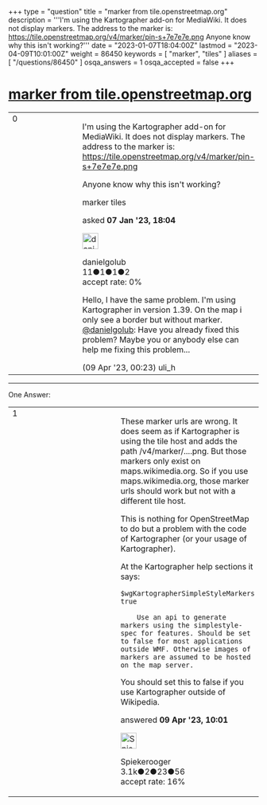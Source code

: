 +++
type = "question"
title = "marker from tile.openstreetmap.org"
description = '''I&#x27;m using the Kartographer add-on for MediaWiki. It does not display markers. The address to the marker is: https://tile.openstreetmap.org/v4/marker/pin-s+7e7e7e.png Anyone know why this isn&#x27;t working?'''
date = "2023-01-07T18:04:00Z"
lastmod = "2023-04-09T10:01:00Z"
weight = 86450
keywords = [ "marker", "tiles" ]
aliases = [ "/questions/86450" ]
osqa_answers = 1
osqa_accepted = false
+++

<div class="headNormal">

# [marker from tile.openstreetmap.org](/questions/86450/marker-from-tileopenstreetmaporg)

</div>

<div id="main-body">

<div id="askform">

<table id="question-table" style="width:100%;">
<colgroup>
<col style="width: 50%" />
<col style="width: 50%" />
</colgroup>
<tbody>
<tr>
<td style="width: 30px; vertical-align: top"><div class="vote-buttons">
<span id="post-86450-upvote" class="ajax-command post-vote up" rel="nofollow" title="I like this post (click again to cancel)"> </span>
<div id="post-86450-score" class="post-score" title="current number of votes">
0
</div>
<span id="post-86450-downvote" class="ajax-command post-vote down" rel="nofollow" title="I dont like this post (click again to cancel)"> </span> <span id="favorite-mark" class="ajax-command favorite-mark" rel="nofollow" title="mark/unmark this question as favorite (click again to cancel)"> </span>
<div id="favorite-count" class="favorite-count">
&#10;</div>
</div></td>
<td><div id="item-right">
<div class="question-body">
<p>I'm using the Kartographer add-on for MediaWiki. It does not display markers. The address to the marker is: <a href="https://tile.openstreetmap.org/v4/marker/pin-s+7e7e7e.png">https://tile.openstreetmap.org/v4/marker/pin-s+7e7e7e.png</a></p>
<p>Anyone know why this isn't working?</p>
</div>
<div id="question-tags" class="tags-container tags">
<span class="post-tag tag-link-marker" rel="tag" title="see questions tagged &#39;marker&#39;">marker</span> <span class="post-tag tag-link-tiles" rel="tag" title="see questions tagged &#39;tiles&#39;">tiles</span>
</div>
<div id="question-controls" class="post-controls">
&#10;</div>
<div class="post-update-info-container">
<div class="post-update-info post-update-info-user">
<p>asked <strong>07 Jan '23, 18:04</strong></p>
<img src="https://secure.gravatar.com/avatar/f4bb43f992c61a4ac04605dabcf9fd37?s=32&amp;d=identicon&amp;r=g" class="gravatar" width="32" height="32" alt="danielgolub&#39;s gravatar image" />
<p><span>danielgolub</span><br />
<span class="score" title="11 reputation points">11</span><span title="1 badges"><span class="badge1">●</span><span class="badgecount">1</span></span><span title="1 badges"><span class="silver">●</span><span class="badgecount">1</span></span><span title="2 badges"><span class="bronze">●</span><span class="badgecount">2</span></span><br />
<span class="accept_rate" title="Rate of the user&#39;s accepted answers">accept rate:</span> <span title="danielgolub has no accepted answers">0%</span></p>
</div>
</div>
<div id="comments-container-86450" class="comments-container">
<span id="87086"></span>
<div id="comment-87086" class="comment">
<div id="post-87086-score" class="comment-score">
&#10;</div>
<div class="comment-text">
<p>Hello, I have the same problem. I'm using Kartographer in version 1.39. On the map i only see a border but without marker. <a href="https://help.openstreetmap.org/users/22556/danielgolub">@danielgolub</a>: Have you already fixed this problem? Maybe you or anybody else can help me fixing this problem...</p>
</div>
<div id="comment-87086-info" class="comment-info">
<span class="comment-age">(09 Apr '23, 00:23)</span> <span class="comment-user userinfo">uli_h</span>
</div>
</div>
</div>
<div id="comment-tools-86450" class="comment-tools">
&#10;</div>
<div class="clear">
&#10;</div>
<div id="comment-86450-form-container" class="comment-form-container">
&#10;</div>
<div class="clear">
&#10;</div>
</div></td>
</tr>
</tbody>
</table>

------------------------------------------------------------------------

<div class="tabBar">

<span id="sort-top"></span>

<div class="headQuestions">

One Answer:

</div>

</div>

<span id="87089"></span>

<div id="answer-container-87089" class="answer">

<table style="width:100%;">
<colgroup>
<col style="width: 50%" />
<col style="width: 50%" />
</colgroup>
<tbody>
<tr>
<td style="width: 30px; vertical-align: top"><div class="vote-buttons">
<span id="post-87089-upvote" class="ajax-command post-vote up" rel="nofollow" title="I like this post (click again to cancel)"> </span>
<div id="post-87089-score" class="post-score" title="current number of votes">
1
</div>
<span id="post-87089-downvote" class="ajax-command post-vote down" rel="nofollow" title="I dont like this post (click again to cancel)"> </span>
</div></td>
<td><div class="item-right">
<div class="answer-body">
<p>These marker urls are wrong. It does seem as if Kartographer is using the tile host and adds the path /v4/marker/....png. But those markers only exist on maps.wikimedia.org. So if you use maps.wikimedia.org, those marker urls should work but not with a different tile host.</p>
<p>This is nothing for OpenStreetMap to do but a problem with the code of Kartographer (or your usage of Kartographer).</p>
<p>At the Kartographer help sections it says:</p>
<pre><code>$wgKartographerSimpleStyleMarkers   true
&#10;    Use an api to generate markers using the simplestyle-spec for features. Should be set to false for most applications outside WMF. Otherwise images of markers are assumed to be hosted on the map server.</code></pre>
<p>You should set this to false if you use Kartographer outside of Wikipedia.</p>
</div>
<div class="answer-controls post-controls">
&#10;</div>
<div class="post-update-info-container">
<div class="post-update-info post-update-info-user">
<p>answered <strong>09 Apr '23, 10:01</strong></p>
<img src="https://secure.gravatar.com/avatar/e06ed329df6032df14b5639de4d64782?s=32&amp;d=identicon&amp;r=g" class="gravatar" width="32" height="32" alt="Spiekerooger&#39;s gravatar image" />
<p><span>Spiekerooger</span><br />
<span class="score" title="3148 reputation points"><span>3.1k</span></span><span title="2 badges"><span class="badge1">●</span><span class="badgecount">2</span></span><span title="23 badges"><span class="silver">●</span><span class="badgecount">23</span></span><span title="56 badges"><span class="bronze">●</span><span class="badgecount">56</span></span><br />
<span class="accept_rate" title="Rate of the user&#39;s accepted answers">accept rate:</span> <span title="Spiekerooger has 18 accepted answers">16%</span></p>
</div>
</div>
<div id="comments-container-87089" class="comments-container">
&#10;</div>
<div id="comment-tools-87089" class="comment-tools">
&#10;</div>
<div class="clear">
&#10;</div>
<div id="comment-87089-form-container" class="comment-form-container">
&#10;</div>
<div class="clear">
&#10;</div>
</div></td>
</tr>
</tbody>
</table>

</div>

<div class="paginator-container-left">

</div>

</div>

</div>

